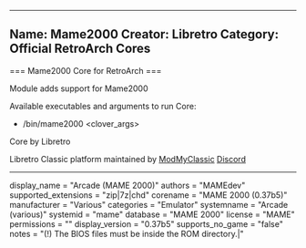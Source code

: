 -----------------------
Name: Mame2000
Creator: Libretro
Category: Official RetroArch Cores
-----------------------

=== Mame2000 Core for RetroArch ===

Module adds support for Mame2000

Available executables and arguments to run Core:
- /bin/mame2000 <rom> <clover_args>

Core by Libretro

Libretro Classic platform maintained by [ModMyClassic](https://modmyclassic.com) [Discord](https://discordapp.com/invite/8gygsrw)

-----------------------

display_name = "Arcade (MAME 2000)"
authors = "MAMEdev"
supported_extensions = "zip|7z|chd"
corename = "MAME 2000 (0.37b5)"
manufacturer = "Various"
categories = "Emulator"
systemname = "Arcade (various)"
systemid = "mame"
database = "MAME 2000"
license = "MAME"
permissions = ""
display_version = "0.37b5"
supports_no_game = "false"
notes = "(!) The BIOS files must be inside the ROM directory.|"
